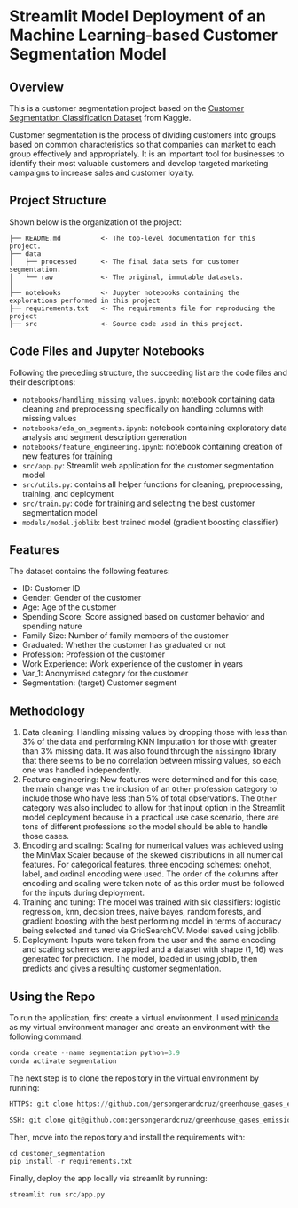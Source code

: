 # Streamlit Model Deployment of an Machine Learning-based Customer Segmentation Model

## Overview

This is a customer segmentation project based on the [Customer Segmentation Classification Dataset](https://www.kaggle.com/datasets/kaushiksuresh147/customer-segmentation?select=Train.csv) from Kaggle. 

Customer segmentation is the process of dividing customers into groups based on common characteristics so that companies can market to each group effectively and appropriately. It is an important tool for businesses to identify their most valuable customers and develop targeted marketing campaigns to increase sales and customer loyalty.

## Project Structure

Shown below is the organization of the project:

    ├── README.md          <- The top-level documentation for this project.
    ├── data
    │   ├── processed      <- The final data sets for customer segmentation.
    │   └── raw            <- The original, immutable datasets.
    │
    ├── notebooks          <- Jupyter notebooks containing the explorations performed in this project
    ├── requirements.txt   <- The requirements file for reproducing the project
    ├── src                <- Source code used in this project.

## Code Files and Jupyter Notebooks

Following the preceding structure, the succeeding list are the code files and their descriptions:
* `notebooks/handling_missing_values.ipynb`: notebook containing data cleaning and preprocessing specifically on handling columns with missing values
* `notebooks/eda_on_segments.ipynb`: notebook containing exploratory data analysis and segment description generation
* `notebooks/feature_engineering.ipynb`: notebook containing creation of new features for training
* `src/app.py`: Streamlit web application for the customer segmentation model
* `src/utils.py`: contains all helper functions for cleaning, preprocessing, training, and deployment
* `src/train.py`: code for training and selecting the best customer segmentation model
* `models/model.joblib`: best trained model (gradient boosting classifier)

## Features 

The dataset contains the following features:

* ID: Customer ID
* Gender: Gender of the customer
* Age: Age of the customer
* Spending Score: Score assigned based on customer behavior and spending nature
* Family Size: Number of family members of the customer
* Graduated: Whether the customer has graduated or not
* Profession: Profession of the customer
* Work Experience: Work experience of the customer in years
* Var_1: Anonymised category for the customer
* Segmentation: (target) Customer segment 

## Methodology

1. Data cleaning: Handling missing values by dropping those with less than 3% of the data and performing KNN Imputation for those with greater than 3% missing data. It was also found through the `missingno` library that there seems to be no correlation between missing values, so each one was handled independently. 
2. Feature engineering: New features were determined and for this case, the main change was the inclusion of an `Other` profession category to include those who have less than 5% of total observations. The `Other` category was also included to allow for that input option in the Streamlit model deployment because in a practical use case scenario, there are tons of different professions so the model should be able to handle those cases. 
3. Encoding and scaling: Scaling for numerical values was achieved using the MinMax Scaler because of the skewed distributions in all numerical features. For categorical features, three encoding schemes: onehot, label, and ordinal encoding were used. The order of the columns after encoding and scaling were taken note of as this order must be followed for the inputs during deployment. 
4. Training and tuning: The model was trained with six classifiers: logistic regression, knn, decision trees, naive bayes, random forests, and gradient boosting with the best performing model in terms of accuracy being selected and tuned via GridSearchCV. Model saved using joblib.
5. Deployment: Inputs were taken from the user and the same encoding and scaling schemes were applied and a dataset with shape (1, 16) was generated for prediction. The model, loaded in using joblib, then predicts and gives a resulting customer segmentation. 

## Using the Repo

To run the application, first create a virtual environment. I used [miniconda](https://docs.conda.io/en/latest/miniconda.html) as my virtual environment manager and create an environment with the following command: 

```python
conda create --name segmentation python=3.9
conda activate segmentation
```

The next step is to clone the repository in the virtual environment by running:

```python
HTTPS: git clone https://github.com/gersongerardcruz/greenhouse_gases_emissions_dashboard.git 
```

```python
SSH: git clone git@github.com:gersongerardcruz/greenhouse_gases_emissions_dashboard.git
```

Then, move into the repository and install the requirements with:

```python
cd customer_segmentation
pip install -r requirements.txt
```
Finally, deploy the app locally via streamlit by running:

```python
streamlit run src/app.py
```